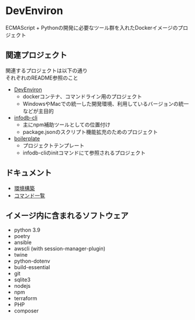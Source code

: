 # DevEnviron

ECMAScript + Pythonの開発に必要なツール群を入れたDockerイメージのプロジェクト

## 関連プロジェクト

関連するプロジェクトは以下の通り  
それぞれのREADME参照のこと

* [DevEnviron](https://github.com/tamuto/devenviron)
  * dockerコンテナ、コマンドライン用のプロジェクト
  * WindowsやMacでの統一した開発環境、利用しているバージョンの統一などが主目的
* [infodb-cli](https://github.com/tamuto/infodb-cli)
  * 主にnpm補助ツールとしての位置付け
  * package.jsonのスクリプト機能拡充のためのプロジェクト
* [boilerplate](https://github.com/tamuto/boilerplate)
  * プロジェクトテンプレート
  * infodb-cliのinitコマンドにて参照されるプロジェクト

## ドキュメント

* [環境構築](docs/setup.md)
* [コマンド一覧](docs/commands.md)

## イメージ内に含まれるソフトウェア

* python 3.9
* poetry
* ansible
* awscli (with session-manager-plugin)
* twine
* python-dotenv
* build-essential
* git
* sqlite3
* nodejs
* npm
* terraform
* PHP
* composer
